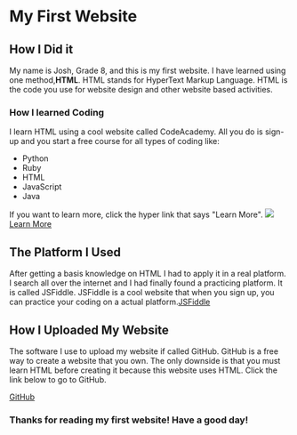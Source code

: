 <h1>My First Website</h1>
<h2>How I Did it</h2>
<p> My name is Josh, Grade 8, and this is my first website. I have learned using one method,<strong>HTML</strong>. HTML stands for HyperText Markup Language. HTML is the code you use for website design and other website based activities.</p>
<div>
  <h3>How I learned Coding</h3>
</div>
<div>
  <p> I learn HTML using a cool website called CodeAcademy. All you do is sign-up and you start a free course for all types of coding like:
    <ul>
      <li>Python</li>
      <li>Ruby</li>
      <li>HTML</li>
      <li>JavaScript</li>
      <li>Java</li>
    </ul>
    If you want to learn more, click the hyper link that says "Learn More".
    <img src="http://cdn2.hubspot.net/hub/53/file-385992610-jpg/html-code.jpg" />
    <br />
    <a href="https://www.codecademy.com/learn" target="_blank">Learn More</a>
    <div>
      <h2>The Platform I Used</h2>
    </div>
    <p> After getting a basis knowledge on HTML I had to apply it in a real platform. I search all over the internet and I had finally found a practicing platform. It is called JSFiddle. JSFiddle is a cool website that when you sign up, you can practice your
      coding on a actual platform.<a href="https://jsfiddle.net/" target="_blank">JSFiddle</a></p>
      <h2> How I Uploaded My Website</h2>
      <div>
      <p> The software I use to upload my website if called GitHub. GitHub is a free way to create a website that you own. The only downside is that you must learn HTML before creating it because this website uses HTML. Click the link below to go to GitHub.</p>
      <a href="https://github.com/" target="_blank">GitHub</a>
      </div>
    <div>
      <h3> Thanks for reading my first website! Have a good day!</h3>
    </div>
